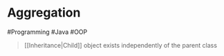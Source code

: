 # Aggregation
#Programming #Java #OOP 
> [[Inheritance|Child]] object exists independently of the parent class